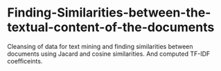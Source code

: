 # Finding-Similarities-between-the-textual-content-of-the-documents
Cleansing of data for text mining and finding similarities between documents using Jacard and cosine similarities. And computed TF-IDF coefficeints. 
